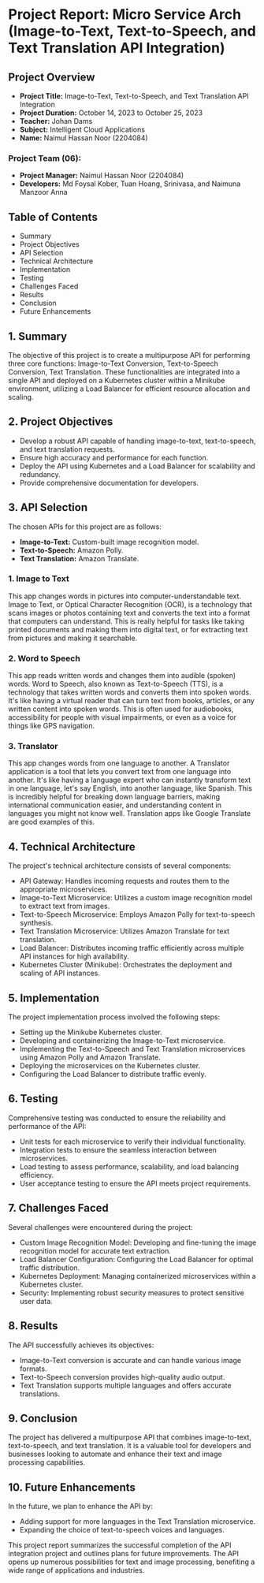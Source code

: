 # Project Report: Micro Service Arch (Image-to-Text, Text-to-Speech, and Text Translation API Integration)

## Project Overview

- **Project Title:** Image-to-Text, Text-to-Speech, and Text Translation API Integration
- **Project Duration:** October 14, 2023 to October 25, 2023
- **Teacher:** Johan Dams
- **Subject:** Intelligent Cloud Applications
- **Name:** Naimul Hassan Noor (2204084)

### Project Team (06):
- **Project Manager:** Naimul Hassan Noor (2204084)
- **Developers:** Md Foysal Kober, Tuan Hoang, Srinivasa, and Naimuna Manzoor Anna

## Table of Contents
- Summary
- Project Objectives
- API Selection
- Technical Architecture
- Implementation
- Testing
- Challenges Faced
- Results
- Conclusion
- Future Enhancements

## 1. Summary
The objective of this project is to create a multipurpose API for performing three core functions: Image-to-Text Conversion, Text-to-Speech Conversion, Text Translation. These functionalities are integrated into a single API and deployed on a Kubernetes cluster within a Minikube environment, utilizing a Load Balancer for efficient resource allocation and scaling.

## 2. Project Objectives
- Develop a robust API capable of handling image-to-text, text-to-speech, and text translation requests.
- Ensure high accuracy and performance for each function.
- Deploy the API using Kubernetes and a Load Balancer for scalability and redundancy.
- Provide comprehensive documentation for developers.

## 3. API Selection
The chosen APIs for this project are as follows:
- **Image-to-Text:** Custom-built image recognition model.
- **Text-to-Speech:** Amazon Polly.
- **Text Translation:** Amazon Translate.

### 1. Image to Text
This app changes words in pictures into computer-understandable text. Image to Text, or Optical Character Recognition (OCR), is a technology that scans images or photos containing text and converts the text into a format that computers can understand. This is really helpful for tasks like taking printed documents and making them into digital text, or for extracting text from pictures and making it searchable.

### 2. Word to Speech
This app reads written words and changes them into audible (spoken) words. Word to Speech, also known as Text-to-Speech (TTS), is a technology that takes written words and converts them into spoken words. It's like having a virtual reader that can turn text from books, articles, or any written content into spoken words. This is often used for audiobooks, accessibility for people with visual impairments, or even as a voice for things like GPS navigation.

### 3. Translator
This app changes words from one language to another. A Translator application is a tool that lets you convert text from one language into another. It's like having a language expert who can instantly transform text in one language, let's say English, into another language, like Spanish. This is incredibly helpful for breaking down language barriers, making international communication easier, and understanding content in languages you might not know well. Translation apps like Google Translate are good examples of this.

## 4. Technical Architecture
The project's technical architecture consists of several components:
- API Gateway: Handles incoming requests and routes them to the appropriate microservices.
- Image-to-Text Microservice: Utilizes a custom image recognition model to extract text from images.
- Text-to-Speech Microservice: Employs Amazon Polly for text-to-speech synthesis.
- Text Translation Microservice: Utilizes Amazon Translate for text translation.
- Load Balancer: Distributes incoming traffic efficiently across multiple API instances for high availability.
- Kubernetes Cluster (Minikube): Orchestrates the deployment and scaling of API instances.

## 5. Implementation
The project implementation process involved the following steps:
- Setting up the Minikube Kubernetes cluster.
- Developing and containerizing the Image-to-Text microservice.
- Implementing the Text-to-Speech and Text Translation microservices using Amazon Polly and Amazon Translate.
- Deploying the microservices on the Kubernetes cluster.
- Configuring the Load Balancer to distribute traffic evenly.

## 6. Testing
Comprehensive testing was conducted to ensure the reliability and performance of the API:
- Unit tests for each microservice to verify their individual functionality.
- Integration tests to ensure the seamless interaction between microservices.
- Load testing to assess performance, scalability, and load balancing efficiency.
- User acceptance testing to ensure the API meets project requirements.

## 7. Challenges Faced
Several challenges were encountered during the project:
- Custom Image Recognition Model: Developing and fine-tuning the image recognition model for accurate text extraction.
- Load Balancer Configuration: Configuring the Load Balancer for optimal traffic distribution.
- Kubernetes Deployment: Managing containerized microservices within a Kubernetes cluster.
- Security: Implementing robust security measures to protect sensitive user data.

## 8. Results
The API successfully achieves its objectives:
- Image-to-Text conversion is accurate and can handle various image formats.
- Text-to-Speech conversion provides high-quality audio output.
- Text Translation supports multiple languages and offers accurate translations.

## 9. Conclusion
The project has delivered a multipurpose API that combines image-to-text, text-to-speech, and text translation. It is a valuable tool for developers and businesses looking to automate and enhance their text and image processing capabilities.

## 10. Future Enhancements
In the future, we plan to enhance the API by:
- Adding support for more languages in the Text Translation microservice.
- Expanding the choice of text-to-speech voices and languages.

This project report summarizes the successful completion of the API integration project and outlines plans for future improvements. The API opens up numerous possibilities for text and image processing, benefiting a wide range of applications and industries.
